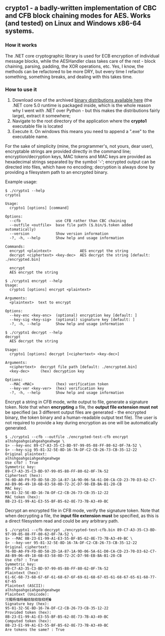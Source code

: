 ## crypto1 - a badly-written implementation of CBC and CFB block chaining modes for AES. Works (and tested) on Linux and Windows x86-64 systems.

### How it works

The .NET core cryptographic library is used for ECB encryption of individual message blocks, while the AESHandler class takes care of the rest - block chaining, parsing, padding, the XOR operations, etc. Yes, I know, the methods can be refactored to be more DRY, but every time I refactor something, something breaks, and dealing with this takes time.

### How to use it

1. Download one of the archived [binary distributions available here](https://github.com/peteris-racinskis/crypto1/releases/tag/v1.0) (the .NET core 5.0 runtime is packaged inside, which is the whole reason why I went with .NET over Python - but this makes the distributions fairly large), extract it somewhere;
2. Navigate to the root directory of the application where the **crypto1** executable file is located
3. Execute it. On windows this means you need to append a ".exe" to the executable name.

For the sake of simplicity (mine, the programmer's, not yours, dear user), encryptable strings are provided directly in the command line; encryption/decryption keys, MAC tokens and MAC keys are provided as hexadecimal strings separated by the symbol '-'; encrypted output can be directed into files, which have no encoding; decryption is always done by providing a filesystem path to an encrypted binary.

Example usage:

```
$ ./crypto1 --help
crypto1

Usage:
  crypto1 [options] [command]

Options:
  --cfb                use CFB rather than CBC chaining
  --outfile <outfile>  base file path ($.bin/$.token added automatically)
  --version            Show version information
  -?, -h, --help       Show help and usage information

Commands:
  encrypt <plaintext>             AES encrypt the string
  decrypt <ciphertext> <key-dec>  AES decrypt the string [default: ./encrypted.bin]

  encrypt
  AES encrypt the string
```
```
$ ./crypto1 encrypt --help
Usage:
  crypto1 [options] encrypt <plaintext>

Arguments:
  <plaintext>  text to encrypt

Options:
  --key-enc <key-enc>  (optional) encryption key [default: ]
  --key-sig <key-sig>  (optional) signature key [default: ]
  -?, -h, --help       Show help and usage information
```
```
$ ./crypto1 decrypt --help
decrypt
  AES decrypt the string

Usage:
  crypto1 [options] decrypt [<ciphertext> <key-dec>]

Arguments:
  <ciphertext>  decrypt file path [default: ./encrypted.bin]
  <key-dec>     (hex) decryption key

Options:
  --MAC <MAC>          (hex) verification token
  --key-ver <key-ver>  (hex) verification key
  -?, -h, --help       Show help and usage information
```

Encrypt a string in CFB mode, write output to file, generate a signature token. Note that when **encrypting** a file, the **output file extension must not** be specified (as 3 different output files are generated - the encrypted binary, the token binary and a human-readable output text file). The user is not required to provide a key during encryption as one will be automatically generated.

```
$ ./crypto1 --cfb --outfile ./encrypted-test-cfb encrypt alhshgoahgoiahgeahgeahwge \
$> --key-enc 89-C7-A3-35-C3-BD-97-99-05-88-FF-80-62-0F-7A-52 \
$> --key-sig 95-81-32-5E-8D-16-7A-DF-C2-CB-26-73-CB-35-12-22
Original plaintext:
alhshgoahgoiahgeahgeahwge
Use cfb? : True
Symmetric key:
89-C7-A3-35-C3-BD-97-99-05-88-FF-80-62-0F-7A-52
Ciphertext (hex):
76-0D-A0-F9-FD-8D-58-2D-1A-87-1A-9D-06-5A-61-D0-CA-CD-23-70-D3-62-C7-A8-B9-06-49-18-6B-83-58-0D-72-2C-D7-98-EB-BA-B1-28-CB
MAC key:
95-81-32-5E-8D-16-7A-DF-C2-CB-26-73-CB-35-12-22
MAC token (hex):
8B-23-E1-99-A1-E3-55-BF-B5-62-8E-73-7B-A3-49-BC

```

Decrypt an encrypted file in CFB mode, verify the signature token. Note that when decrypting a file, the **input file extension must** be specified, as this is a direct filesystem read and could be any arbitrary path.

```
$ ./crypto1 --cfb decrypt ./encrypted-test-cfb.bin 89-C7-A3-35-C3-BD-97-99-05-88-FF-80-62-0F-7A-52 \
$> --MAC 8B-23-E1-99-A1-E3-55-BF-B5-62-8E-73-7B-A3-49-BC \
$> --key-ver 95-81-32-5E-8D-16-7A-DF-C2-CB-26-73-CB-35-12-22
Original ciphertext:
76-0D-A0-F9-FD-8D-58-2D-1A-87-1A-9D-06-5A-61-D0-CA-CD-23-70-D3-62-C7-A8-B9-06-49-18-6B-83-58-0D-72-2C-D7-98-EB-BA-B1-28-CB
Use cfb? : True
Symmetric key:
89-C7-A3-35-C3-BD-97-99-05-88-FF-80-62-0F-7A-52
Plaintext (hex):
61-6C-68-73-68-67-6F-61-68-67-6F-69-61-68-67-65-61-68-67-65-61-68-77-67-65
Plaintext (ASCII):
alhshgoahgoiahgeahgeahwge
Plaintext (Unicode):
污獨杨慯杨楯桡敧桡敧桡杷�
Signature key (hex):
95-81-32-5E-8D-16-7A-DF-C2-CB-26-73-CB-35-12-22
Provided token (hex):
8B-23-E1-99-A1-E3-55-BF-B5-62-8E-73-7B-A3-49-BC
Computed token (hex):
8B-23-E1-99-A1-E3-55-BF-B5-62-8E-73-7B-A3-49-BC
Are tokens the same? : True

```
